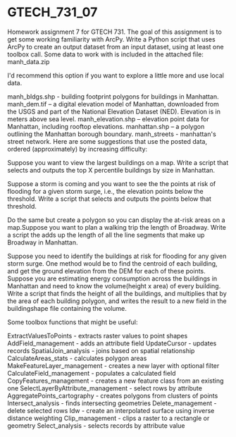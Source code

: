 # GTECH_731_07
Homework assignment 7 for GTECH 731. The goal of this assignment is to get some working familiarity with ArcPy. Write a Python script that uses ArcPy to create an output dataset from an input dataset, using at least one toolbox call. Some data to work with is included in the attached file:
manh_data.zip  

I'd recommend this option if you want to explore a little more and use local data.

manh_bldgs.shp - building footprint polygons for buildings in Manhattan.
manh_dem.tif – a digital elevation model of Manhattan, downloaded from the USGS and part of the National Elevation Dataset (NED). Elevation is in meters above sea level.
manh_elevation.shp – elevation point data for Manhattan, including rooftop elevations.
manhattan.shp – a polygon outlining the Manhattan borough boundary.
manh_streets - manhattan's street network.
Here are some suggestions that use the posted data, ordered (approximately) by increasing difficulty:

Suppose you want to view the largest buildings on a map. Write a script that selects and outputs the top X percentile buildings by size in Manhattan.

Suppose a storm is coming and you want to see the the points at risk of flooding for a given storm surge, i.e., the elevation points below the threshold. Write a script that selects and outputs the points below that threshold.

Do the same but create a polygon so you can display the at-risk areas on a map.Suppose you want to plan a walking trip the length of Broadway. Write a script the adds up the length of all the line segments that make up Broadway in Manhattan.

Suppose you need to identify the buildings at risk for flooding for any given storm surge.  One method would be to find the centroid of each building, and get the ground elevation from the DEM for each of these points.
Suppose you are estimating energy consumption across the buildings in Manhattan and need to know the volume(height x area) of every building. Write a script that finds the height of all the buildings, and multiplies that by the area of each building polygon, and writes the result to a new field in the buildingshape file containing the volume.

Some toolbox functions that might be useful:

ExtractValuesToPoints - extracts raster values to point shapes
AddField_management - adds an attribute field
UpdateCursor - updates records
SpatialJoin_analysis - joins based on spatial relationship 
CalculateAreas_stats - calculates polygon areas
MakeFeatureLayer_management - creates a new layer with optional filter
CalculateField_management - populates a calculated field
CopyFeatures_management - creates a new feature class from an existing one
SelectLayerByAttribute_management - select rows by attribute
AggregatePoints_cartography - creates polygons from clusters of points
Intersect_analysis - finds intersecting geometries
Delete_management - delete selected rows
Idw - create an interpolated surface using inverse distance weighting
Clip_management - clips a raster to a rectangle or geometry
Select_analysis - selects records by attribute value 
